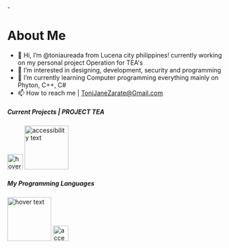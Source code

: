 -<H1> About Me</H1>
- 👋 Hi, I’m @toniaureada from Lucena city philippines! currently working on my personal project Operation for TEA's
- 👀 I’m interested in designing, development, security and programming 
- 🌱 I’m currently learning Computer programming everything mainly on Phyton, C++, C#
- 📫 How to reach me | ToniJaneZarate@Gmail.com

<H5> Current Projects | PROJECT TEA </H5>
<p align="left"> 
  <img src="https://i.imgur.com/58j31kr.png" width="35" title="hover text">
  <img src=https://i.imgur.com/vuMal6s.png" width="100" alt="accessibility text">                                                                
<H5> My Programming Languages </H5>
<p align="left">
  <img src="https://i.imgur.com/uckItQg.png" width="100" title="hover text">
  <img src="https://i.imgur.com/iw2nfdj.png" width="35" alt="accessibility text">
<!---
toniaureada/toniaureada is a ✨ special ✨ repository because its `README.md` (this file) appears on your GitHub profile.
You can click the Preview link to take a look at your changes.
--->
